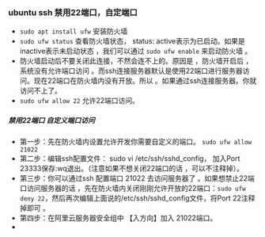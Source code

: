 ### ubuntu ssh 禁用22端口，自定端口
* ```sudo apt install ufw``` 安装防火墙 
* ```sudo ufw status``` 查看防火墙状态， status: active表示为已启动。如果是inactive表示未启动状态 ，我们可以通过 ```sudo ufw enable``` 来启动防火墙 。
* 防火墙启动后不要关闭此连接，不然会连不上的。原因是 ，防火墙开启后 ，系统没有允许端口访问 。而ssh连接服务器默认是使用22端口进行服务器访问。现在22端口在防火墙内没有开放。所以 。如果通过ssh连接服务器。你就访问不上了。
* ```sudo ufw allow 22``` 允许22端口访问。
##### 禁用22端口 自定义端口访问
* 第一步：先在防火墙内设置允许开发你需要自定义的端口。 ```sudo ufw allow 21022```
* 第二步：编辑ssh配置文件： sudo vi /etc/ssh/sshd_config， 加入Port 23333保存:wq退出。（注意如果不想关闭22端口的话 ，可以不注释掉）。
* 第三步：你可以通过ssh 配置端口 21022 去访问服务器了 。如果想禁止22端口访问服务器的话 ，先在防火墙内关闭刚刚允许开放的22端口：```sudo ufw deny 22```，然后再次编辑上面说的/etc/ssh/sshd_config文件，将Port 22注释掉即可 。
* 第四步：在阿里云服务器安全组中 【入方向】加入 21022端口。
* 

